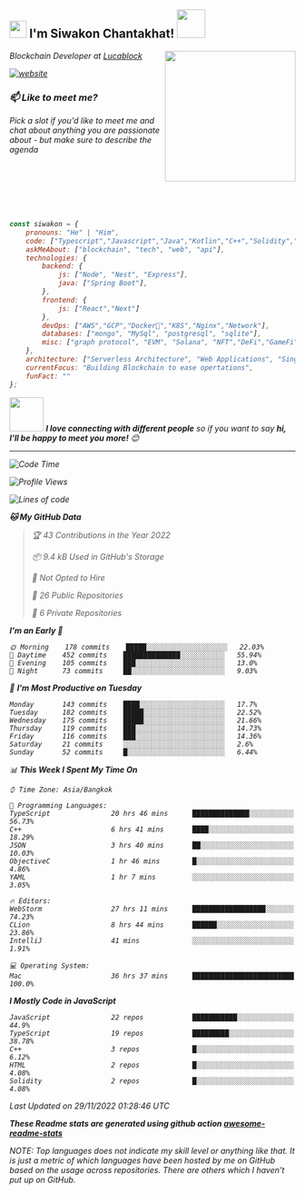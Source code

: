 <h2><img src="https://emojis.slackmojis.com/emojis/images/1531849430/4246/blob-sunglasses.gif?1531849430" width="30"/> I'm Siwakon Chantakhat! <img src="https://media.giphy.com/media/12oufCB0MyZ1Go/giphy.gif" width="50"></h2>
<img align='right' src="https://media.giphy.com/media/M9gbBd9nbDrOTu1Mqx/giphy.gif" width="230">
<p><em>Blockchain Developer at <a href="https://www.lucablock.io/">Lucablock

[![website](https://img.shields.io/badge/Website-46a2f1.svg?&style=flat-square&logo=Google-Chrome&logoColor=white&link=https://anmolsingh.me/)](https://siwakon.dev)


### 📫 Like to meet me?

Pick a slot if you'd like to meet me and chat about anything you are passionate about - but make sure to describe the agenda
<br />
<br />
<br />
<br />
<br />
<br />
<br />
```javascript
const siwakon = {
    pronouns: "He" | "Him",
    code: ["Typescript","Javascript","Java","Kotlin","C++","Solidity","Python","SQL"],
    askMeAbout: ["blockchain", "tech", "web", "api"],
    technologies: {
        backend: {
            js: ["Node", "Nest", "Express"],
            java: ["Spring Boot"],
        },
        frontend: {
            js: ["React","Next"]
        },
        devOps: ["AWS","GCP","Docker🐳","K8S","Nginx","Network"],
        databases: ["mongo", "MySql", "postgresql", "sqlite"],
        misc: ["graph protocol", "EVM", "Solana", "NFT","DeFi","GameFi"]
    },
    architecture: ["Serverless Architecture", "Web Applications", "Single Page Applications", "Backend Development"],
    currentFocus: "Building Blockchain to ease opertations",
    funFact: ""
};
```

<img src="https://media.giphy.com/media/LnQjpWaON8nhr21vNW/giphy.gif" width="60"> <em><b>I love connecting with different people</b> so if you want to say <b>hi, I'll be happy to meet you more!</b> 😊</em>

---
<!--START_SECTION:waka-->
![Code Time](http://img.shields.io/badge/Code%20Time-720%20hrs%2042%20mins-blue)

![Profile Views](http://img.shields.io/badge/Profile%20Views-0-blue)

![Lines of code](https://img.shields.io/badge/From%20Hello%20World%20I%27ve%20Written--4%20Million%20lines%20of%20code-blue)

**🐱 My GitHub Data** 

> 🏆 43 Contributions in the Year 2022
 > 
> 📦 9.4 kB Used in GitHub's Storage 
 > 
> 🚫 Not Opted to Hire
 > 
> 📜 26 Public Repositories 
 > 
> 🔑 6 Private Repositories  
 > 
**I'm an Early 🐤** 

```text
🌞 Morning    178 commits    █████░░░░░░░░░░░░░░░░░░░░   22.03% 
🌆 Daytime    452 commits    ██████████████░░░░░░░░░░░   55.94% 
🌃 Evening    105 commits    ███░░░░░░░░░░░░░░░░░░░░░░   13.0% 
🌙 Night      73 commits     ██░░░░░░░░░░░░░░░░░░░░░░░   9.03%

```
📅 **I'm Most Productive on Tuesday** 

```text
Monday       143 commits    ████░░░░░░░░░░░░░░░░░░░░░   17.7% 
Tuesday      182 commits    █████░░░░░░░░░░░░░░░░░░░░   22.52% 
Wednesday    175 commits    █████░░░░░░░░░░░░░░░░░░░░   21.66% 
Thursday     119 commits    ███░░░░░░░░░░░░░░░░░░░░░░   14.73% 
Friday       116 commits    ███░░░░░░░░░░░░░░░░░░░░░░   14.36% 
Saturday     21 commits     ░░░░░░░░░░░░░░░░░░░░░░░░░   2.6% 
Sunday       52 commits     █░░░░░░░░░░░░░░░░░░░░░░░░   6.44%

```


📊 **This Week I Spent My Time On** 

```text
⌚︎ Time Zone: Asia/Bangkok

💬 Programming Languages: 
TypeScript               20 hrs 46 mins      ██████████████░░░░░░░░░░░   56.73% 
C++                      6 hrs 41 mins       ████░░░░░░░░░░░░░░░░░░░░░   18.29% 
JSON                     3 hrs 40 mins       ██░░░░░░░░░░░░░░░░░░░░░░░   10.03% 
ObjectiveC               1 hr 46 mins        █░░░░░░░░░░░░░░░░░░░░░░░░   4.86% 
YAML                     1 hr 7 mins         ░░░░░░░░░░░░░░░░░░░░░░░░░   3.05%

🔥 Editors: 
WebStorm                 27 hrs 11 mins      ██████████████████░░░░░░░   74.23% 
CLion                    8 hrs 44 mins       ██████░░░░░░░░░░░░░░░░░░░   23.86% 
IntelliJ                 41 mins             ░░░░░░░░░░░░░░░░░░░░░░░░░   1.91%

💻 Operating System: 
Mac                      36 hrs 37 mins      █████████████████████████   100.0%

```

**I Mostly Code in JavaScript** 

```text
JavaScript               22 repos            ███████████░░░░░░░░░░░░░░   44.9% 
TypeScript               19 repos            █████████░░░░░░░░░░░░░░░░   38.78% 
C++                      3 repos             █░░░░░░░░░░░░░░░░░░░░░░░░   6.12% 
HTML                     2 repos             █░░░░░░░░░░░░░░░░░░░░░░░░   4.08% 
Solidity                 2 repos             █░░░░░░░░░░░░░░░░░░░░░░░░   4.08%

```



 Last Updated on 29/11/2022 01:28:46 UTC
<!--END_SECTION:waka-->

**These Readme stats are generated using github action [awesome-readme-stats](https://github.com/anmol098/waka-readme-stats)**

NOTE: Top languages does not indicate my skill level or anything like that. It is just a metric of which languages have been hosted by me on GitHub based on the usage across repositories. There are others which I haven't put up on GitHub.
<!--stackedit_data:
eyJoaXN0b3J5IjpbMTI2NjU1ODI4OCwtMTU1MDQ0NTAwOSwtMT
YyMTcyNTA5XX0=
-->
